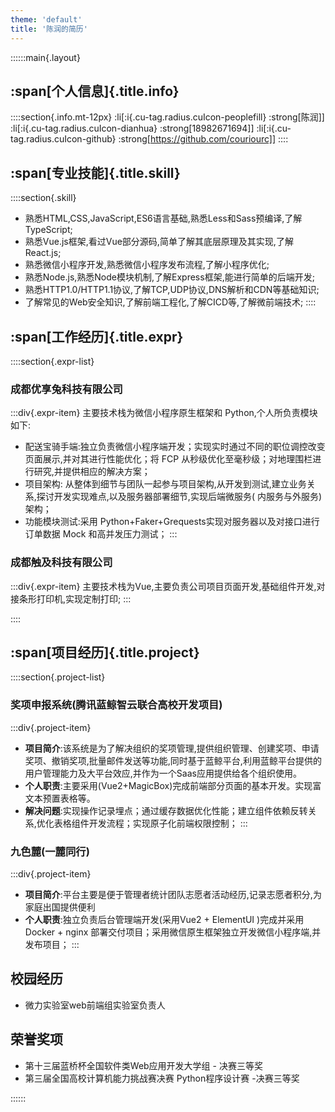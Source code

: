 ```yaml
---
theme: 'default'
title: '陈润的简历'
---
```


::::::main{.layout}

## :span[个人信息]{.title.info}

::::section{.info.mt-12px}
:li[:i{.cu-tag.radius.cuIcon-peoplefill} :strong[陈润]]
:li[:i{.cu-tag.radius.cuIcon-dianhua} :strong[18982671694]]
:li[:i{.cu-tag.radius.cuIcon-github} :strong[https://github.com/couriourc]]
::::

## :span[专业技能]{.title.skill}

::::section{.skill}

- 熟悉HTML,CSS,JavaScript,ES6语言基础,熟悉Less和Sass预编译,了解TypeScript;
- 熟悉Vue.js框架,看过Vue部分源码,简单了解其底层原理及其实现,了解React.js;
- 熟悉微信小程序开发,熟悉微信小程序发布流程,了解小程序优化;
- 熟悉Node.js,熟悉Node模块机制,了解Express框架,能进行简单的后端开发;
- 熟悉HTTP1.0/HTTP1.1协议,了解TCP,UDP协议,DNS解析和CDN等基础知识;
- 了解常见的Web安全知识,了解前端工程化,了解CICD等,了解微前端技术;
  ::::

## :span[工作经历]{.title.expr}

::::section{.expr-list}

### 成都优享兔科技有限公司

:::div{.expr-item}
主要技术栈为微信小程序原生框架和 Python,个人所负责模块如下:

- 配送宝骑手端:独立负责微信小程序端开发；实现实时通过不同的职位调控改变页面展示,并对其进行性能优化；将 FCP
  从秒级优化至毫秒级；对地理围栏进行研究,并提供相应的解决方案；
- 项目架构:
  从整体到细节与团队一起参与项目架构,从开发到测试,建立业务关系,探讨开发实现难点,以及服务器部署细节,实现后端微服务(
  内服务与外服务)架构；
- 功能模块测试:采用 Python+Faker+Grequests实现对服务器以及对接口进行订单数据 Mock 和高并发压力测试；
  :::

### 成都触及科技有限公司

:::div{.expr-item}
主要技术栈为Vue,主要负责公司项目页面开发,基础组件开发,对接条形打印机,实现定制打印;
:::

::::

## :span[项目经历]{.title.project}

::::section{.project-list}

### 奖项申报系统(**腾讯蓝鲸智云联合高校开发项目**)

:::div{.project-item}

- **项目简介**:该系统是为了解决组织的奖项管理,提供组织管理、创建奖项、申请奖项、撤销奖项,批量邮件发送等功能,同时基于蓝鲸平台,利用蓝鲸平台提供的用户管理能力及大平台效应,并作为一个Saas应用提供给各个组织使用。
- **个人职责**:主要采用(Vue2+MagicBox)完成前端部分页面的基本开发。实现富文本预置表格等。
- **解决问题**:实现操作记录埋点；通过缓存数据优化性能；建立组件依赖反转关系,优化表格组件开发流程；实现原子化前端权限控制；
  :::

### 九色麓(一麓同行)

:::div{.project-item}

- **项目简介**:平台主要是便于管理者统计团队志愿者活动经历,记录志愿者积分,为家庭出国提供便利
- **个人职责**:独立负责后台管理端开发(采用Vue2 + ElementUI )完成并采用 Docker + nginx 部署交付项目；采用微信原生框架独立开发微信小程序端,并发布项目；
  :::

## 校园经历

- 微力实验室web前端组实验室负责人

## 荣誉奖项

- 第十三届蓝桥杯全国软件类Web应用开发大学组 - 决赛三等奖
- 第三届全国高校计算机能力挑战赛决赛 Python程序设计赛 -决赛三等奖

::::::
